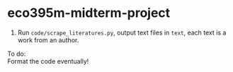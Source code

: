 # eco395m-midterm-project

1. Run `code/scrape_literatures.py`, output text files in `text`, each text is a work from an author.  



To do:  
Format the code eventually!